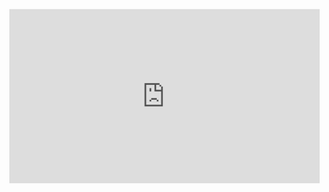 <iframe width="560" height="315" src="https://player.vimeo.com/video/1051031882?h=208557f401&amp;badge=0&amp;autopause=0&amp;player_id=0&amp;app_id=58479" frameborder="0" allowfullscreen></iframe>
